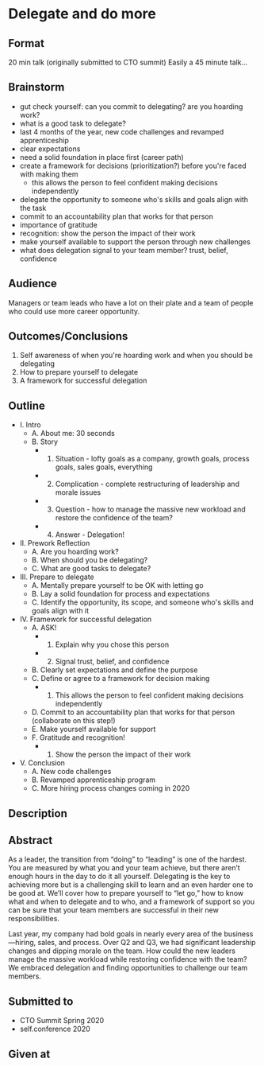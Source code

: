 # Delegate and do more

## Format
20 min talk (originally submitted to CTO summit)
Easily a 45 minute talk...

## Brainstorm
- gut check yourself: can you commit to delegating? are you hoarding work?
- what is a good task to delegate?
- last 4 months of the year, new code challenges and revamped apprenticeship
- clear expectations
- need a solid foundation in place first (career path)
- create a framework for decisions (prioritization?) before you're faced with making them
  - this allows the person to feel confident making decisions independently
- delegate the opportunity to someone who's skills and goals align with the task
- commit to an accountability plan that works for that person
- importance of gratitude
- recognition: show the person the impact of their work
- make yourself available to support the person through new challenges
- what does delegation signal to your team member? trust, belief, confidence

## Audience
Managers or team leads who have a lot on their plate and a team of people who could use more career opportunity.

## Outcomes/Conclusions
1. Self awareness of when you're hoarding work and when you should be delegating
2. How to prepare yourself to delegate
3. A framework for successful delegation

## Outline
- I. Intro
    - A. About me: 30 seconds
    - B. Story
        - 1. Situation - lofty goals as a company, growth goals, process goals, sales goals, everything
        - 2. Complication - complete restructuring of leadership and morale issues
        - 3. Question - how to manage the massive new workload and restore the confidence of the team?
        - 4. Answer - Delegation!
- II. Prework Reflection
    - A. Are you hoarding work?
    - B. When should you be delegating? 
    - C. What are good tasks to delegate?
- III. Prepare to delegate
    - A. Mentally prepare yourself to be OK with letting go
    - B. Lay a solid foundation for process and expectations
    - C. Identify the opportunity, its scope, and someone who's skills and goals align with it
- IV. Framework for successful delegation
    - A. ASK!
        - 1. Explain why you chose this person
        - 2. Signal trust, belief, and confidence
    - B. Clearly set expectations and define the purpose
    - C. Define or agree to a framework for decision making
        - 1. This allows the person to feel confident making decisions independently
    - D. Commit to an accountability plan that works for that person (collaborate on this step!)
    - E. Make yourself available for support
    - F. Gratitude and recognition!
        - 1. Show the person the impact of their work
- V. Conclusion
    - A. New code challenges
    - B. Revamped apprenticeship program
    - C. More hiring process changes coming in 2020

## Description


## Abstract
As a leader, the transition from “doing” to “leading” is one of the hardest. You are measured by what you and your team achieve, but there aren’t enough hours in the day to do it all yourself. Delegating is the key to achieving more but is a challenging skill to learn and an even harder one to be good at. We’ll cover how to prepare yourself to “let go,” how to know what and when to delegate and to who, and a framework of support so you can be sure that your team members are successful in their new responsibilities. 

Last year, my company had bold goals in nearly every area of the business—hiring, sales, and process. Over Q2 and Q3, we had significant leadership changes and dipping morale on the team. How could the new leaders manage the massive workload while restoring confidence with the team? We embraced delegation and finding opportunities to challenge our team members. 

## Submitted to
- CTO Summit Spring 2020
- self.conference 2020

## Given at
